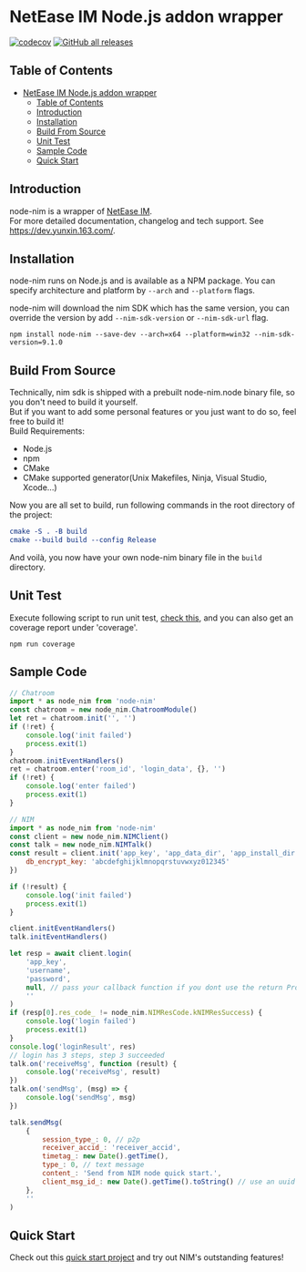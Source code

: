 # NetEase IM Node.js addon wrapper

[![codecov](https://codecov.io/gh/netease-im/node-nim/branch/master/graph/badge.svg?token=YUP8T7ZG6U)](https://codecov.io/gh/netease-im/node-nim) [![GitHub all releases](https://img.shields.io/github/downloads/netease-im/node-nim/total)](https://github.com/netease-im/node-nim/releases)

## Table of Contents

- [NetEase IM Node.js addon wrapper](#netease-im-nodejs-addon-wrapper)
  - [Table of Contents](#table-of-contents)
  - [Introduction](#introduction)
  - [Installation](#installation)
  - [Build From Source](#build-from-source)
  - [Unit Test](#unit-test)
  - [Sample Code](#sample-code)
  - [Quick Start](#quick-start)

## Introduction

node-nim is a wrapper of [NetEase IM](https://netease.im/).  
For more detailed documentation, changelog and tech support. See https://dev.yunxin.163.com/.

## Installation

node-nim runs on Node.js and is available as a NPM package. You can specify architecture and platform by `--arch` and `--platform` flags.

node-nim will download the nim SDK which has the same version, you can override the version by add `--nim-sdk-version` or `--nim-sdk-url` flag.

```
npm install node-nim --save-dev --arch=x64 --platform=win32 --nim-sdk-version=9.1.0
```

## Build From Source

Technically, nim sdk is shipped with a prebuilt node-nim.node binary file, so you don't need to build it yourself.  
But if you want to add some personal features or you just want to do so, feel free to build it!  
Build Requirements:

-   Node.js
-   npm
-   CMake
-   CMake supported generator(Unix Makefiles, Ninja, Visual Studio, Xcode...)

Now you are all set to build, run following commands in the root directory of the project:

```cmake
cmake -S . -B build
cmake --build build --config Release
```

And voilà, you now have your own node-nim binary file in the `build` directory.

## Unit Test

Execute following script to run unit test, [check this](./test/test_all.js), and you can also get an coverage report under 'coverage'.

```
npm run coverage
```

## Sample Code

```js
// Chatroom
import * as node_nim from 'node-nim'
const chatroom = new node_nim.ChatroomModule()
let ret = chatroom.init('', '')
if (!ret) {
    console.log('init failed')
    process.exit(1)
}
chatroom.initEventHandlers()
ret = chatroom.enter('room_id', 'login_data', {}, '')
if (!ret) {
    console.log('enter failed')
    process.exit(1)
}
```

```js
// NIM
import * as node_nim from 'node-nim'
const client = new node_nim.NIMClient()
const talk = new node_nim.NIMTalk()
const result = client.init('app_key', 'app_data_dir', 'app_install_dir', {
    db_encrypt_key: 'abcdefghijklmnopqrstuvwxyz012345'
})

if (!result) {
    console.log('init failed')
    process.exit(1)
}

client.initEventHandlers()
talk.initEventHandlers()

let resp = await client.login(
    'app_key',
    'username',
    'password',
    null, // pass your callback function if you dont use the return Promise
    ''
)
if (resp[0].res_code_ != node_nim.NIMResCode.kNIMResSuccess) {
    console.log('login failed')
    process.exit(1)
}
console.log('loginResult', res)
// login has 3 steps, step 3 succeeded
talk.on('receiveMsg', function (result) {
    console.log('receiveMsg', result)
})
talk.on('sendMsg', (msg) => {
    console.log('sendMsg', msg)
})

talk.sendMsg(
    {
        session_type_: 0, // p2p
        receiver_accid_: 'receiver_accid',
        timetag_: new Date().getTime(),
        type_: 0, // text message
        content_: 'Send from NIM node quick start.',
        client_msg_id_: new Date().getTime().toString() // use an uuid
    },
    ''
)
```

## Quick Start

Check out this [quick start project](https://github.com/netease-im/node-nim-quick-start) and try out NIM's outstanding features!
